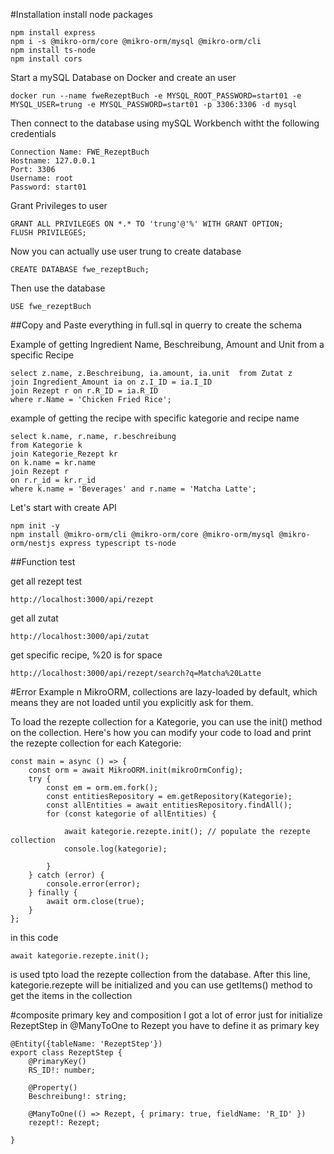 #Installation
install node packages
```
npm install express
npm i -s @mikro-orm/core @mikro-orm/mysql @mikro-orm/cli
npm install ts-node
npm install cors
```

Start a mySQL Database on Docker and create an user
```
docker run --name fweRezeptBuch -e MYSQL_ROOT_PASSWORD=start01 -e MYSQL_USER=trung -e MYSQL_PASSWORD=start01 -p 3306:3306 -d mysql

```

Then connect to the database using mySQL Workbench witht the following credentials 
```
Connection Name: FWE_RezeptBuch
Hostname: 127.0.0.1
Port: 3306
Username: root
Password: start01
```

Grant Privileges to user
```
GRANT ALL PRIVILEGES ON *.* TO 'trung'@'%' WITH GRANT OPTION;
FLUSH PRIVILEGES;
```
Now you can actually use user trung to create database
```
CREATE DATABASE fwe_rezeptBuch;
```

Then use the database
```
USE fwe_rezeptBuch
```

##Copy and Paste everything in full.sql in querry to create the schema

Example of getting Ingredient Name, Beschreibung, Amount and Unit from a specific Recipe
```
select z.name, z.Beschreibung, ia.amount, ia.unit  from Zutat z 
join Ingredient_Amount ia on z.I_ID = ia.I_ID 
join Rezept r on r.R_ID = ia.R_ID
where r.Name = 'Chicken Fried Rice';
```

example of getting the recipe with specific kategorie and recipe name
```
select k.name, r.name, r.beschreibung 
from Kategorie k
join Kategorie_Rezept kr
on k.name = kr.name
join Rezept r 
on r.r_id = kr.r_id
where k.name = 'Beverages' and r.name = 'Matcha Latte';
```


Let's start with create API
```
npm init -y
npm install @mikro-orm/cli @mikro-orm/core @mikro-orm/mysql @mikro-orm/nestjs express typescript ts-node
```


##Function test 

get all rezept test
```
http://localhost:3000/api/rezept
```

get all zutat

```
http://localhost:3000/api/zutat
```

get specific recipe, %20 is for space
```
http://localhost:3000/api/rezept/search?q=Matcha%20Latte
```







#Error Example
n MikroORM, collections are lazy-loaded by default, which means they are not loaded until you explicitly ask for them.

To load the rezepte collection for a Kategorie, you can use the init() method on the collection. Here's how you can modify your code to load and print the rezepte collection for each Kategorie:
```
const main = async () => {
    const orm = await MikroORM.init(mikroOrmConfig);
    try {
        const em = orm.em.fork();
        const entitiesRepository = em.getRepository(Kategorie);
        const allEntities = await entitiesRepository.findAll();
        for (const kategorie of allEntities) {
            
            await kategorie.rezepte.init(); // populate the rezepte collection
            console.log(kategorie);
            
        }
    } catch (error) {
        console.error(error);
    } finally {
        await orm.close(true);
    }
};
```
in this code 
```
await kategorie.rezepte.init();
```
is used tpto load the rezepte collection from the database. After this line, kategorie.rezepte will be initialized and you can use getItems() method to get the items in the collection


#composite primary key and composition
I got a lot of error just for initialize RezeptStep 
in @ManyToOne to Rezept you have to define it as primary key
```
@Entity({tableName: 'RezeptStep'})
export class RezeptStep {
    @PrimaryKey()
    RS_ID!: number;

    @Property()
    Beschreibung!: string;

    @ManyToOne(() => Rezept, { primary: true, fieldName: 'R_ID' })
    rezept!: Rezept;

}
```